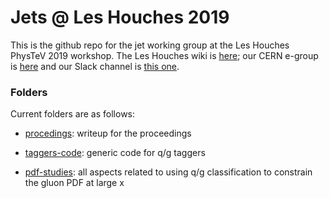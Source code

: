 # Jets @ Les Houches 2019

This is the github repo for the jet working group at the Les Houches PhysTeV 2019 workshop.  The Les Houches wiki is [here](https://phystev.cnrs.fr/wiki/2019:groups:sm:start); our CERN e-group is [here](https://simba3.web.cern.ch/simba3/SelfSubscription.aspx?groupName=houches-2019-topics-jets) and our Slack channel is [this one](https://join.slack.com/t/jetsatleshouches2017/shared_invite/enQtNjQ5MTQxODc5MTExLWU2OGE3NzUyZWI0YWJlOWYzOTM1Yjc2YTNhYjQzOTJmZjNlYTQ4OTVmMTA2OTIyNWQ2N2Y4NWVlOTZlYjkwZTU).

### Folders

Current folders are as follows:

 - [procedings](procedings): writeup for the proceedings

 - [taggers-code](taggers-code): generic code for q/g taggers

 - [pdf-studies](pdf-studies): all aspects related to using q/g classification to
   constrain the gluon PDF at large x
